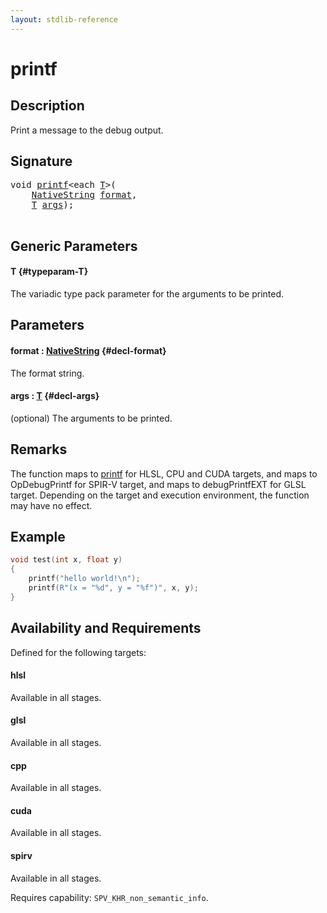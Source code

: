 ```yaml
---
layout: stdlib-reference
---
```


# printf

## Description

Print a message to the debug output.



## Signature 

<pre>
<span class="code_keyword">void</span> <a href="/stdlib-reference/global-decls/printf">printf</a>&lt;<span class="code_keyword">each</span> <a href="/stdlib-reference/global-decls/printf#typeparam-T" class="code_type">T</a>&gt;(
    <a href="/stdlib-reference/types/nativestring-06/index" class="code_type">NativeString</a> <a href="/stdlib-reference/global-decls/printf#decl-format" class="code_param">format</a>,
    <a href="/stdlib-reference/global-decls/printf#typeparam-T" class="code_type">T</a> <a href="/stdlib-reference/global-decls/printf#decl-args" class="code_param">args</a>);

</pre>

## Generic Parameters

#### T {#typeparam-T}
The variadic type pack parameter for the arguments to be printed.


## Parameters

#### format  : [NativeString](/stdlib-reference/types/nativestring-06/index) {#decl-format}
The format string.

#### args  : [T](/stdlib-reference/global-decls/printf#typeparam-T) {#decl-args}
(optional) The arguments to be printed.


## Remarks
The function maps to <span class='code'><a href="/stdlib-reference/global-decls/printf">printf</a></span> for HLSL, CPU and CUDA targets, and maps to <span class='code'>OpDebugPrintf</span> for SPIR-V target,
and maps to <span class='code'>debugPrintfEXT</span> for GLSL target. Depending on the target and execution environment, the function may have
no effect.

## Example

```cpp
void test(int x, float y)
{
    printf("hello world!\n");
    printf(R"(x = "%d", y = "%f")", x, y);
}
```


## Availability and Requirements

Defined for the following targets:

#### hlsl
Available in all stages.

#### glsl
Available in all stages.

#### cpp
Available in all stages.

#### cuda
Available in all stages.

#### spirv
Available in all stages.

Requires capability: `SPV_KHR_non_semantic_info`.


